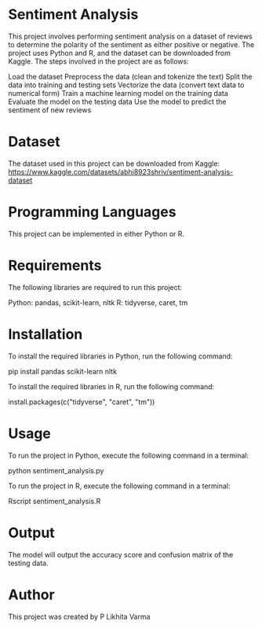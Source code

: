 # Sentiment Analysis
This project involves performing sentiment analysis on a dataset of reviews to determine the polarity of the sentiment as either positive or negative. The project uses Python and R, and the dataset can be downloaded from Kaggle. The steps involved in the project are as follows:

Load the dataset
Preprocess the data (clean and tokenize the text)
Split the data into training and testing sets
Vectorize the data (convert text data to numerical form)
Train a machine learning model on the training data
Evaluate the model on the testing data
Use the model to predict the sentiment of new reviews
# Dataset
The dataset used in this project can be downloaded from Kaggle: https://www.kaggle.com/datasets/abhi8923shriv/sentiment-analysis-dataset

# Programming Languages
This project can be implemented in either Python or R.
# Requirements
The following libraries are required to run this project:

Python: pandas, scikit-learn, nltk
R: tidyverse, caret, tm
# Installation
To install the required libraries in Python, run the following command:

pip install pandas scikit-learn nltk

To install the required libraries in R, run the following command:

install.packages(c("tidyverse", "caret", "tm"))

# Usage
To run the project in Python, execute the following command in a terminal:

python sentiment_analysis.py

To run the project in R, execute the following command in a terminal:

Rscript sentiment_analysis.R

# Output
The model will output the accuracy score and confusion matrix of the testing data.

# Author
This project was created by P Likhita Varma
